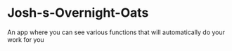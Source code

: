 # Josh-s-Overnight-Oats
An app where you can see various functions that will automatically do your work for you

